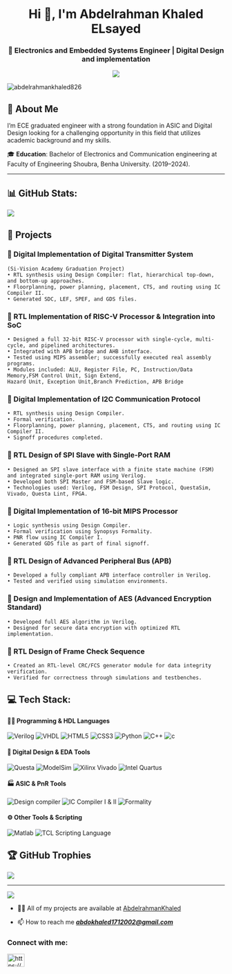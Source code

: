 <h1 align="center">Hi 👋, I'm Abdelrahman Khaled ELsayed</h1>
<h3 align="center">🚀 Electronics and Embedded Systems Engineer | Digital Design and implementation</h3>


<p align="center">
 <img src="https://media0.giphy.com/media/v1.Y2lkPTc5MGI3NjExZnZsdWJpdzRlNmVtc2liMDYxeXkzeno3Y2I1eTdpN2NmNHRyMnpvNCZlcD12MV9pbnRlcm5hbF9naWZfYnlfaWQmY3Q9Zw/JIX9t2j0ZTN9S/giphy.gif"/>
</p>

<p align="left"> <img src="https://komarev.com/ghpvc/?username=abdelrahmankhaled826&label=Profile%20views&color=0e75b6&style=flat" alt="abdelrahmankhaled826" /> </p>

## 🚀 About Me

I’m ECE graduated engineer with a strong foundation in ASIC and Digital Design looking for a challenging opportunity in this field that utilizes academic background and my skills. 

🎓 **Education**: Bachelor of Electronics and Communication engineering at Faculty of Engineering Shoubra, Benha University.     (2019–2024).

---

## 📊 GitHub Stats:
![](https://github-readme-stats.vercel.app/api/top-langs/?username=abdelrahmankhaled826&theme=blue-green&hide_border=false&include_all_commits=true&count_private=true&layout=compact)


## 🚀 Projects

### 🔷 Digital Implementation of Digital Transmitter System
    (Si-Vision Academy Graduation Project)  
    • RTL synthesis using Design Compiler: flat, hierarchical top-down, and bottom-up approaches.  
    • Floorplanning, power planning, placement, CTS, and routing using IC Compiler II.  
    • Generated SDC, LEF, SPEF, and GDS files.  

### 🔷 RTL Implementation of RISC-V Processor & Integration into SoC  
    • Designed a full 32-bit RISC-V processor with single-cycle, multi-cycle, and pipelined architectures.  
    • Integrated with APB bridge and AHB interface.  
    • Tested using MIPS assembler; successfully executed real assembly programs.  
    • Modules included: ALU, Register File, PC, Instruction/Data Memory,FSM Control Unit, Sign Extend,
    Hazard Unit, Exception Unit,Branch Prediction, APB Bridge  
  
### 🔷 Digital Implementation of I2C Communication Protocol
    • RTL synthesis using Design Compiler.  
    • Formal verification.  
    • Floorplanning, power planning, placement, CTS, and routing using IC Compiler II.  
    • Signoff procedures completed.  


### 🔷 RTL Design of SPI Slave with Single-Port RAM  
    • Designed an SPI slave interface with a finite state machine (FSM) and integrated single-port RAM using Verilog.  
    • Developed both SPI Master and FSM-based Slave logic.  
    • Technologies used: Verilog, FSM Design, SPI Protocol, QuestaSim, Vivado, Questa Lint, FPGA.

### 🔷 Digital Implementation of 16-bit MIPS Processor
    • Logic synthesis using Design Compiler.  
    • Formal verification using Synopsys Formality.  
    • PNR flow using IC Compiler I.  
    • Generated GDS file as part of final signoff.  

### 🔷 RTL Design of Advanced Peripheral Bus (APB) 
    • Developed a fully compliant APB interface controller in Verilog.  
    • Tested and verified using simulation environments.  

### 🔷 Design and Implementation of AES (Advanced Encryption Standard)
    • Developed full AES algorithm in Verilog.  
    • Designed for secure data encryption with optimized RTL implementation.  

### 🔷 RTL Design of Frame Check Sequence 
    • Created an RTL-level CRC/FCS generator module for data integrity verification.  
    • Verified for correctness through simulations and testbenches.  



## 💻 Tech Stack:
#### 👨‍💻 Programming & HDL Languages
![Verilog](https://img.shields.io/badge/Verilog-blue)  ![VHDL](https://img.shields.io/badge/VHDL-8A2BE2) ![HTML5](https://img.shields.io/badge/HTML-white) ![CSS3](https://img.shields.io/badge/CSS-red) ![Python](https://img.shields.io/badge/Python-ffdd54) ![C++](https://img.shields.io/badge/C++-yellow) ![c](https://img.shields.io/badge/C-pink)

#### 🧠 Digital Design & EDA Tools
![Questa](https://img.shields.io/badge/Questa-red)  ![ModelSim](https://img.shields.io/badge/ModelSim-green) ![Xilinx Vivado](https://img.shields.io/badge/XilinxVivado-blue) ![Intel Quartus](https://img.shields.io/badge/IntelQuartus-8A2BE2) 

#### 🏭 ASIC & PnR Tools
![Design compiler](https://img.shields.io/badge/Designcompiler-pink) ![IC Compiler I & II](https://img.shields.io/badge/ICCompiler&II-blue) ![Formality ](https://img.shields.io/badge/Formality-8A2BE2) 

#### ⚙️ Other Tools & Scripting
![Matlab](https://img.shields.io/badge/Matlab-red)  ![TCL Scripting Language](https://img.shields.io/badge/TCL-green) 


## 🏆 GitHub Trophies
![](https://github-profile-trophy.vercel.app/?username=abdelrahmankhaled826&theme=dark&no-frame=false&no-bg=false&margin-w=4)


---
[![](https://visitcount.itsvg.in/api?id=abdelrahmankhaled826&icon=2&color=11)](https://visitcount.itsvg.in)

<!-- Proudly created with GPRM ( https://gprm.itsvg.in ) -->


- 👨‍💻 All of my projects are available at [AbdelrahmanKhaled](https://github.com/AbdelrahmanKhaled826?tab=repositories)

- 📫 How to reach me ***abdokhaled1712002@gmail.com***

<h3 align="left">Connect with me:</h3>
<p align="left">
<a href="https://linkedin.com/in/https://www.linkedin.com/in/abdelrahman-khaled-7012ba251/" target="blank"><img align="center" src="https://raw.githubusercontent.com/rahuldkjain/github-profile-readme-generator/master/src/images/icons/Social/linked-in-alt.svg" alt="https://www.linkedin.com/in/abdelrahman-khaled-7012ba251/" height="30" width="40" /></a>
</p>
